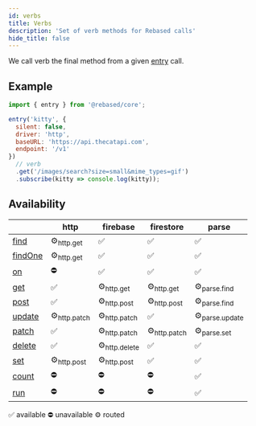 ```yaml
---
id: verbs
title: Verbs
description: 'Set of verb methods for Rebased calls'
hide_title: false
---
```


We call verb the final method from a given [entry](/core/entry) call.

## Example

```js
import { entry } from '@rebased/core';

entry('kitty', {
  silent: false,
  driver: 'http',
  baseURL: 'https://api.thecatapi.com',
  endpoint: '/v1'
})
  // verb
  .get('/images/search?size=small&mime_types=gif')
  .subscribe(kitty => console.log(kitty));
```



## Availability
|                                  | http                   | firebase                | firestore              | parse                    |
| -------------------------------- | ---------------------- | ----------------------- | ---------------------- | ------------------------ |
| <a href="/core/api/">find</a>    | ⚙<sub>http.get</sub>   | ✅                       | ✅                      | ✅                        |
| <a href="/core/api/">findOne</a> | ⚙<sub>http.get</sub>   | ✅                       | ✅                      | ✅                        |
| <a href="/core/api/">on</a>      | ⛔️                     | ✅                       | ✅                      | ✅                        |
| <a href="/core/api/">get</a>     | ✅                      | ⚙<sub>http.get</sub>    | ⚙<sub>http.get</sub>   | ⚙<sub>parse.find</sub>   |
| <a href="/core/api/">post</a>    | ✅                      | ⚙<sub>http.post</sub>   | ⚙<sub>http.post</sub>  | ⚙<sub>parse.find</sub>   |
| <a href="/core/api/">update</a>  | ⚙<sub>http.patch</sub> | ⚙<sub>http.patch</sub>  | ✅                      | ⚙<sub>parse.update</sub> |
| <a href="/core/api/">patch</a>   | ✅                      | ⚙<sub>http.patch</sub>  | ⚙<sub>http.patch</sub> | ⚙<sub>parse.set</sub>    |
| <a href="/core/api/">delete</a>  | ✅                      | ⚙<sub>http.delete</sub> | ✅                      | ✅                        |
| <a href="/core/api/">set</a>     | ⚙<sub>http.post</sub>  | ⚙<sub>http.post</sub>   | ✅                      | ✅                        |
| <a href="/core/api/">count</a>   | ⛔️                     | ⛔️                      | ⛔️                     | ✅                        |
| <a href="/core/api/">run</a>     | ⛔️                     | ⛔️                      | ⛔️                     | ✅                        |


✅ available ⛔️ unavailable ⚙ routed
